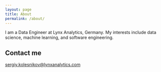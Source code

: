 ```yaml
---
layout: page
title: About
permalink: /about/
---
```


I am a Data Engineer at Lynx Analytics, Germany. My interests include data science, machine learning, and software engineering.

## Contact me

[sergiy.kolesnikov@lynxanalytics.com](mailto:sergiy.kolesnikov@lynxanalytics.com)

